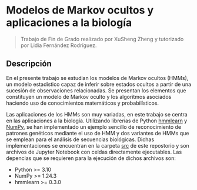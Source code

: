 # Modelos de Markov ocultos y aplicaciones a la biología

> Trabajo de Fin de Grado realizado por XuSheng Zheng y tutorizado por Lidia Fernández Rodríguez.

## Descripción
En el presente trabajo se estudian los modelos de Markov ocultos (HMMs), un modelo estadístico capaz de inferir sobre estados ocultos a partir de una sucesión de observaciones relacionadas. Se presentan los elementos que constituyen un modelo de Markov oculto y los algoritmos asociados haciendo uso de conocimientos matemáticos y probabilísticos.

Las aplicaciones de los HMMs son muy variadas, en este trabajo se centra en las aplicaciones a la biología. Utilizando librerías de Python [hmmlearn](https://hmmlearn.readthedocs.io/en/latest/) y [NumPy](https://numpy.org/), se han implementado un ejemplo sencillo de reconocimiento de patrones genéticos mediante el uso de HMM y dos variantes de HMMs que se emplean para el análisis de secuencias biológicas. Dichas implementaciones se encuentran en la carpeta [src](https://github.com/vdeq79/TFG/tree/main/src) de este repostorio y son archivos de Jupyter Notebook con celdas directamente ejecutables. Las depencias que se requieren para la ejecución de dichos archivos son:
- Python >= 3.10
- NumPy >= 1.24.3
- hmmlearn >= 0.3.0